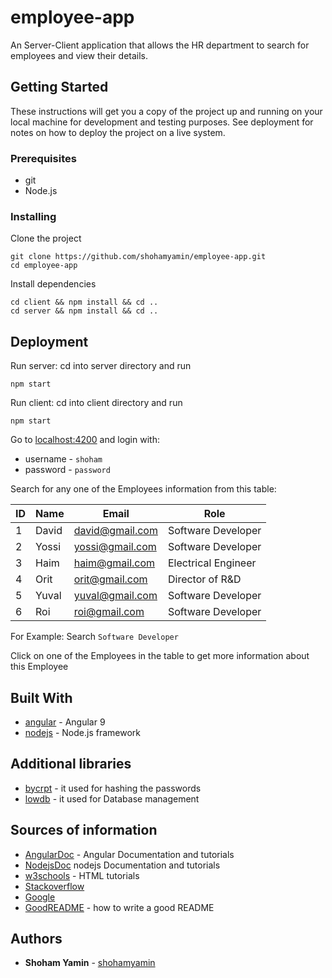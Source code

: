 # employee-app

An Server-Client application that allows the HR department to search for employees and view their details.

## Getting Started

These instructions will get you a copy of the project up and running on your local machine for development and testing purposes. See deployment for notes on how to deploy the project on a live system.

### Prerequisites

- git
- Node.js

### Installing

Clone the project

```
git clone https://github.com/shohamyamin/employee-app.git
cd employee-app

```

Install dependencies

```
cd client && npm install && cd ..
cd server && npm install && cd ..

```

## Deployment

Run server:
cd into server directory and run

```
npm start
```

Run client:
cd into client directory and run

```
npm start
```

Go to [localhost:4200](http://localhost:4200) and login with:

- username - `shoham`
- password - `password`

Search for any one of the Employees information from this table:

| ID  | Name  | Email           | Role                |
| --- | ----- | --------------- | ------------------- |
| 1   | David | david@gmail.com | Software Developer  |
| 2   | Yossi | yossi@gmail.com | Software Developer  |
| 3   | Haim  | haim@gmail.com  | Electrical Engineer |
| 4   | Orit  | orit@gmail.com  | Director of R&D     |
| 5   | Yuval | yuval@gmail.com | Software Developer  |
| 6   | Roi   | roi@gmail.com   | Software Developer  |

For Example:
Search `Software Developer`

Click on one of the Employees in the table to get more information about this Employee

## Built With

- [angular](https://angular.io) - Angular 9
- [nodejs](https://nodejs.org) - Node.js framework

## Additional libraries

- [bycrpt](https://www.npmjs.com/package/bcrypt) - it used for hashing the passwords
- [lowdb](https://github.com/typicode/lowdb) - it used for Database management

## Sources of information

- [AngularDoc](https://angular.io/docs) - Angular Documentation and tutorials
- [NodejsDoc](https://nodejs.org/en/docs/guides/getting-started-guide/) nodejs Documentation and tutorials
- [w3schools](https://www.w3schools.com/html/) - HTML tutorials
- [Stackoverflow](https://stackoverflow.com/questions)
- [Google](https://www.google.com/)
- [GoodREADME](https://gist.github.com/PurpleBooth/109311bb0361f32d87a2) - how to write a good README

## Authors

- **Shoham Yamin** - [shohamyamin](https://github.com/shohamyamin)
